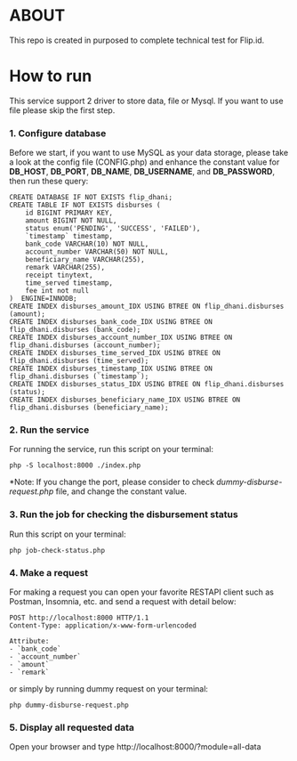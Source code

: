 # ABOUT
This repo is created in purposed to complete technical test for Flip.id.

# How to run
This service support 2 driver to store data, file or Mysql. If you want to use file please skip the first step.

### 1. Configure database
Before we start, if you want to use MySQL as your data storage, please take a look at the config file (CONFIG.php) and enhance the constant value for **DB_HOST**, **DB_PORT**, **DB_NAME**, **DB_USERNAME**, and **DB_PASSWORD**, then run these query:
```
CREATE DATABASE IF NOT EXISTS flip_dhani;
CREATE TABLE IF NOT EXISTS disburses (
    id BIGINT PRIMARY KEY,
    amount BIGINT NOT NULL,
    status enum('PENDING', 'SUCCESS', 'FAILED'),
    `timestamp` timestamp,
    bank_code VARCHAR(10) NOT NULL,
    account_number VARCHAR(50) NOT NULL,
    beneficiary_name VARCHAR(255),
    remark VARCHAR(255),
    receipt tinytext,
    time_served timestamp,
    fee int not null
)  ENGINE=INNODB;
CREATE INDEX disburses_amount_IDX USING BTREE ON flip_dhani.disburses (amount);
CREATE INDEX disburses_bank_code_IDX USING BTREE ON flip_dhani.disburses (bank_code);
CREATE INDEX disburses_account_number_IDX USING BTREE ON flip_dhani.disburses (account_number);
CREATE INDEX disburses_time_served_IDX USING BTREE ON flip_dhani.disburses (time_served);
CREATE INDEX disburses_timestamp_IDX USING BTREE ON flip_dhani.disburses (`timestamp`);
CREATE INDEX disburses_status_IDX USING BTREE ON flip_dhani.disburses (status);
CREATE INDEX disburses_beneficiary_name_IDX USING BTREE ON flip_dhani.disburses (beneficiary_name);
```

### 2. Run the service 
For running the service, run this script on your terminal:
```
php -S localhost:8000 ./index.php
```
*Note: If you change the port, please consider to check _dummy-disburse-request.php_ file, and change the constant value.

### 3. Run the job for checking the disbursement status
Run this script on your terminal:
```
php job-check-status.php
```

### 4. Make a request
For making a request you can open your favorite RESTAPI client such as Postman, Insomnia, etc. and send a request with detail below:

```http
POST http://localhost:8000 HTTP/1.1
Content-Type: application/x-www-form-urlencoded

Attribute:
- `bank_code`
- `account_number`
- `amount`
- `remark`
```

or simply by running dummy request on your terminal:
```
php dummy-disburse-request.php
```

### 5. Display all requested data
Open your browser and type http://localhost:8000/?module=all-data